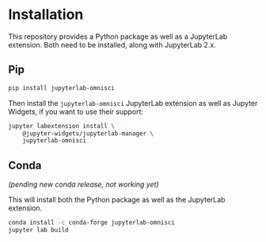 # Installation

This repository provides a Python package as well as a JupyterLab extension. Both need to be installed, along with JupyterLab 2.x.

## Pip

```bash
pip install jupyterlab-omnisci
```

Then install the `jupyterlab-omnisci` JupyterLab extension as well as Jupyter Widgets, if you want to use their support:

```bash
jupyter labextension install \
    @jupyter-widgets/jupyterlab-manager \
    jupyterlab-omnisci
```

## Conda

*(pending new conda release, not working yet)*

This will install both the Python package as well as the JupyterLab extension.

```bash
conda install -c conda-forge jupyterlab-omnisci
jupyter lab build
```
